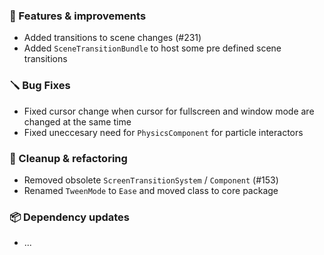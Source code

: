 ### 🚀 Features & improvements

- Added transitions to scene changes (#231)
- Added `SceneTransitionBundle` to host some pre defined scene transitions

### 🪛 Bug Fixes

- Fixed cursor change when cursor for fullscreen and window mode are changed at the same time
- Fixed uneccesary need for `PhysicsComponent` for particle interactors

### 🧽 Cleanup & refactoring

- Removed obsolete `ScreenTransitionSystem` / `Component` (#153)
- Renamed `TweenMode` to `Ease` and moved class to core package

### 📦 Dependency updates

- ...